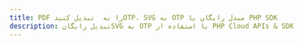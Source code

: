 ---title: PDF را به  تبدیل کنیدOTP، SVG به OTP مبدل رایگان یا PHP SDKdescription: تبدیل رایگانSVG به OTP با استفاده از PHP Cloud APIs & SDK همچنین اسناد PDF را در Cloud ایجاد، ویرایش و رندر کنید.---